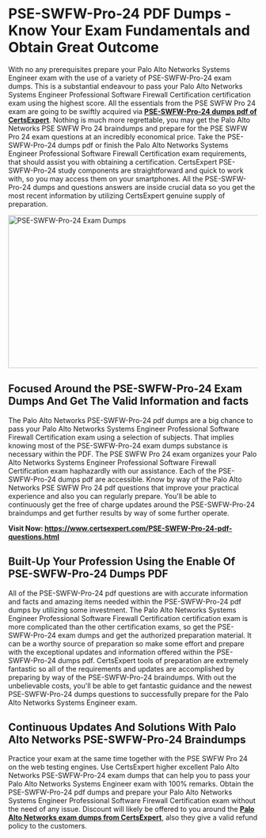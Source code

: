 <h1><strong>PSE-SWFW-Pro-24 PDF Dumps - Know Your Exam Fundamentals and Obtain Great Outcome</strong></h1>
<p>With no any prerequisites prepare your Palo Alto Networks Systems Engineer exam with the use of a variety of PSE-SWFW-Pro-24 exam dumps. This is a substantial endeavour to pass your Palo Alto Networks Systems Engineer Professional Software Firewall Certification certification exam using the highest score. All the essentials from the PSE SWFW Pro 24 exam are going to be swiftly acquired via <a href="https://www.certsexpert.com/PSE-SWFW-Pro-24-pdf-questions.html"><strong>PSE-SWFW-Pro-24 dumps pdf of CertsExpert</strong></a>. Nothing is much more regrettable, you may get the Palo Alto Networks PSE SWFW Pro 24 braindumps and prepare for the PSE SWFW Pro 24 exam questions at an incredibly economical price. Take the PSE-SWFW-Pro-24 dumps pdf or finish the Palo Alto Networks Systems Engineer Professional Software Firewall Certification exam requirements, that should assist you with obtaining a certification. CertsExpert PSE-SWFW-Pro-24 study components are straightforward and quick to work with, so you may access them on your smartphones.&nbsp;All the PSE-SWFW-Pro-24 dumps and questions answers are inside crucial data so you get the most recent information by utilizing CertsExpert genuine supply of preparation.</p>
<p><img src="https://i.ibb.co/Ss8hTTb/PSE-SWFW-Pro-24.png" alt="PSE-SWFW-Pro-24 Exam Dumps" width="550" height="309" /></p>
<h2><strong>Focused Around the PSE-SWFW-Pro-24 Exam Dumps And Get The Valid Information and facts</strong></h2>
<p>The Palo Alto Networks PSE-SWFW-Pro-24 pdf dumps are a big chance to pass your Palo Alto Networks Systems Engineer Professional Software Firewall Certification exam using a selection of subjects. That implies knowing most of the PSE-SWFW-Pro-24 exam dumps substance is necessary within the PDF. The PSE SWFW Pro 24 exam organizes your Palo Alto Networks Systems Engineer Professional Software Firewall Certification exam haphazardly with our assistance. Each of the PSE-SWFW-Pro-24 dumps pdf are accessible. Know by way of the Palo Alto Networks PSE SWFW Pro 24 pdf questions that improve your practical experience and also you can regularly prepare. You'll be able to continuously get the free of charge updates around the PSE-SWFW-Pro-24 braindumps and get further results by way of some further operate.</p>
<p><strong>Visit Now:&nbsp;<a href="https://www.certsexpert.com/PSE-SWFW-Pro-24-pdf-questions.html">https://www.certsexpert.com/PSE-SWFW-Pro-24-pdf-questions.html</a></strong></p>
<h2><strong>Built-Up Your Profession Using the Enable Of PSE-SWFW-Pro-24 Dumps PDF</strong></h2>
<p>All of the PSE-SWFW-Pro-24 pdf questions are with accurate information and facts and amazing items needed within the PSE-SWFW-Pro-24 pdf dumps by utilizing some investment. The Palo Alto Networks Systems Engineer Professional Software Firewall Certification certification exam is more complicated than the other certification exams, so get the PSE-SWFW-Pro-24 exam dumps and get the authorized preparation material. It can be a worthy source of preparation so make some effort and prepare with the exceptional updates and information offered within the PSE-SWFW-Pro-24 dumps pdf. CertsExpert tools of preparation are extremely fantastic so all of the requirements and updates are accomplished by preparing by way of the PSE-SWFW-Pro-24 braindumps. With out the unbelievable costs, you'll be able to get fantastic guidance and the newest PSE-SWFW-Pro-24 dumps questions to successfully prepare for the Palo Alto Networks Systems Engineer exam.</p>
<h2><strong>Continuous Updates And Solutions With Palo Alto Networks PSE-SWFW-Pro-24 Braindumps</strong></h2>
<p>Practice your exam at the same time together with the PSE SWFW Pro 24 on the web testing engines. Use CertsExpert higher excellent Palo Alto Networks PSE-SWFW-Pro-24 exam dumps that can help you to pass your Palo Alto Networks Systems Engineer exam with 100% remarks. Obtain the PSE-SWFW-Pro-24 pdf dumps and prepare your Palo Alto Networks Systems Engineer Professional Software Firewall Certification exam without the need of any issue. Discount will likely be offered to you around the <strong><a href="https://www.certsexpert.com/palo-alto-networks-questions.html">Palo Alto Networks exam dumps from CertsExpert</a></strong>, also they give a valid refund policy to the customers.</p>
